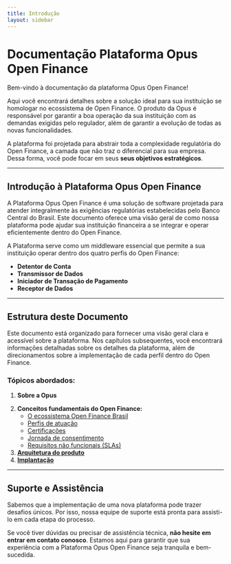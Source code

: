 ```yaml
---
title: Introdução
layout: sidebar
---
```

# Documentação Plataforma Opus Open Finance

Bem-vindo à documentação da plataforma Opus Open Finance!

Aqui você encontrará detalhes sobre a solução ideal para sua instituição se homologar no ecossistema de Open Finance. O produto da Opus é responsável por garantir a boa operação da sua instituição com as demandas exigidas pelo regulador, além de garantir a evolução de todas as novas funcionalidades.

A plataforma foi projetada para abstrair toda a complexidade regulatória do Open Finance, a camada que não traz o diferencial para sua empresa. Dessa forma, você pode focar em seus **seus objetivos estratégicos**.

---

## Introdução à Plataforma Opus Open Finance

A Plataforma Opus Open Finance é uma solução de software projetada para atender integralmente às exigências regulatórias estabelecidas pelo Banco Central do Brasil. Este documento oferece uma visão geral de como nossa plataforma pode ajudar sua instituição financeira a se integrar e operar eficientemente dentro do Open Finance. 

A Plataforma serve como um middleware essencial que permite a sua instituição operar dentro dos quatro perfis do Open Finance:

- **Detentor de Conta**
- **Transmissor de Dados**
- **Iniciador de Transação de Pagamento**
- **Receptor de Dados**

---

## Estrutura deste Documento

Este documento está organizado para fornecer uma visão geral clara e acessível sobre a plataforma. Nos capítulos subsequentes, você encontrará informações detalhadas sobre os detalhes da plataforma, além de direcionamentos sobre a implementação de cada perfil dentro do Open Finance.

### Tópicos abordados:
1. **Sobre a Opus**
<!-- 2. [**Conceitos fundamentais do Open Finance:**](./Visão-geral/Conceitos-fundamentais-Open-Finance/readme.md) -->
2. **Conceitos fundamentais do Open Finance:**
   - [O ecossistema Open Finance Brasil][O Ecossistema Open Finance Brasil]
   - [Perfis de atuação][Perfis de Atuação]
   - [Certificações][Certificações]
   - [Jornada de consentimento][Jornada de Consentimento]
   - [Requisitos não funcionais (SLAs)][Requisitos Não Funcionais]
3. [**Arquitetura do produto**](./Visão-geral/Arquitetura/readme.md)
4. [**Implantação**](./Visão-geral/Implantação/readme.md)

---

## Suporte e Assistência

Sabemos que a implementação de uma nova plataforma pode trazer desafios únicos. Por isso, nossa equipe de suporte está pronta para assisti-lo em cada etapa do processo. 

Se você tiver dúvidas ou precisar de assistência técnica, **não hesite em entrar em contato conosco**. Estamos aqui para garantir que sua experiência com a Plataforma Opus Open Finance seja tranquila e bem-sucedida.


[O Ecossistema Open Finance Brasil]: ./Visão-geral/Conceitos-fundamentais-Open-Finance/Ecossistema/readme.md
[Perfis de Atuação]: ./Visão-geral/Conceitos-fundamentais-Open-Finance/PerfisOFB/readme.md
[Certificações]: ./Visão-geral/Conceitos-fundamentais-Open-Finance/Certificações/readme.md
[Jornada de Consentimento]: ./Visão-geral/Conceitos-fundamentais-Open-Finance/JornadaConsentimento/readme.md
[Requisitos Não Funcionais]: ./Visão-geral/Conceitos-fundamentais-Open-Finance/RequisistosNF/readme.md